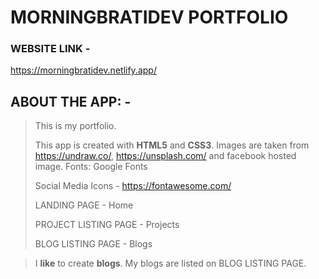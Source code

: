 # MORNINGBRATIDEV PORTFOLIO

### WEBSITE LINK -

https://morningbratidev.netlify.app/

## ABOUT THE APP: -

> This is my portfolio.
>
> This app is created with **HTML5** and **CSS3**.
> Images are taken from https://undraw.co/, https://unsplash.com/ and facebook hosted image.
> Fonts: Google Fonts
>
> Social Media Icons - https://fontawesome.com/
>
> LANDING PAGE - Home
>
> PROJECT LISTING PAGE - Projects
>
> BLOG LISTING PAGE - Blogs

> I **like** to create **blogs**.
> My blogs are listed on BLOG LISTING PAGE.
